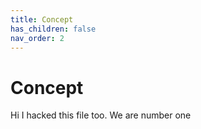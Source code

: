 ```yaml
---
title: Concept
has_children: false
nav_order: 2
---
```


# Concept

Hi I hacked this file too.
We are number one

